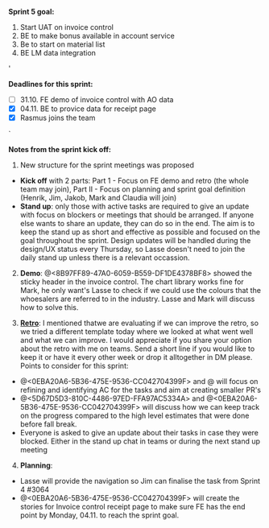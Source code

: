 **Sprint 5 goal:**
1. Start UAT on invoice control
1. BE to make bonus available in account service
1. Be to start on material list
1. BE LM data integration

'</b>

**Deadlines for this sprint:**
- [ ] 31.10. FE demo of invoice control with AO data
- [x] 04.11. BE to provice data for receipt page
- [x] Rasmus joins the team

`</b>

**Notes from the sprint kick off:**
1. New structure for the sprint meetings was proposed
- **Kick off** with 2 parts: Part 1 - Focus on FE demo and retro (the whole team may join), Part II - Focus on planning and sprint goal definition (Henrik, Jim, Jakob, Mark and Claudia will join)
- **Stand up**: only those with active tasks are required to give an update with focus on blockers or meetings that should be arranged. If anyone else wants to share an update, they can do so in the end. The aim is to keep the stand up as short and effective as possible and focused on the  goal throughout the sprint. Design updates will be handled during the design/UX status every Thursday, so Lasse doesn't need to join the daily stand up unless there is a relevant occassion.

2. **Demo**: @<8B97FF89-47A0-6059-B559-DF1DE4378BF8> showed the sticky header in the invoice control. The chart library works fine for Mark, he only want's Lasse to check if we could use the colours that the whoesalers are referred to in the industry. Lasse and Mark will discuss how to solve this.

3. [**Retro**](https://dev.azure.com/merkleprojects/Installat%C3%B8rgruppen/_apps/hub/ms-devlabs.team-retrospectives.home#teamId=337e5fd6-9901-4066-96a6-2c794d4bb8b4&boardId=d2c8244b-0c2e-42d5-86a4-0cad100a1a87): I mentioned thatwe are evaluating if we can improve the retro, so we tried a different template today where we looked at what went well and what we can improve. I would appreciate if you share your option about the retro with me on teams. Send a short line if you would like to keep it or have it every other week or drop it alltogether in  DM please. Points to consider for this sprint:
- @<0EBA20A6-5B36-475E-9536-CC042704399F> and @<E0E22C7A-33CE-6C71-9635-81E759475108> will focus on refining and identifying AC for the tasks and aim at creating smaller PR's
- @<5D67D5D3-810C-4486-97ED-FFA97AC5334A> and @<0EBA20A6-5B36-475E-9536-CC042704399F> will discuss how we can keep track on the progress compared to the high level estimates that were done before fall break.
- Everyone is asked to give an update about their tasks in case they were blocked. Either in the stand up chat in teams or during the next stand up meeting

4. **Planning**:
- Lasse will provide the navigation so Jim can finalise the task from Sprint 4 #3064
- @<0EBA20A6-5B36-475E-9536-CC042704399F> will create the stories for Invoice control receipt page to make sure FE has the end point by Monday, 04.11. to reach the sprint goal.